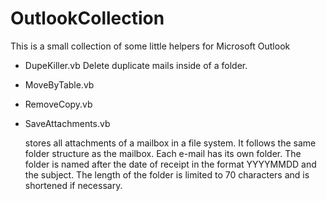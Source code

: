 # OutlookCollection
This is a small collection of some little helpers for Microsoft Outlook

* DupeKiller.vb
  Delete duplicate mails inside of a folder.

* MoveByTable.vb

* RemoveCopy.vb

* SaveAttachments.vb 
  
  stores all attachments of a mailbox in a file system. It follows the same folder structure as the mailbox. Each e-mail has its own folder. The folder is named after the date of receipt in the format YYYYMMDD and the subject. The length of the folder is limited to 70 characters and is shortened if necessary.
